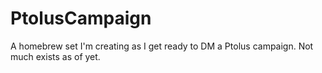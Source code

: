 # PtolusCampaign
A homebrew set I'm creating as I get ready to DM a Ptolus campaign. Not much exists as of yet.

